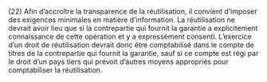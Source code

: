 (22) Afin d’accroître la transparence de la réutilisation, il convient d’imposer des exigences minimales en matière d’information. La réutilisation ne devrait avoir lieu que si la contrepartie qui fournit la garantie a explicitement connaissance de cette opération et y a expressément consenti. L’exercice d’un droit de réutilisation devrait donc être comptabilisé dans le compte de titres de la contrepartie qui fournit la garantie, sauf si ce compte est régi par le droit d’un pays tiers qui prévoit d’autres moyens appropriés pour comptabiliser la réutilisation.